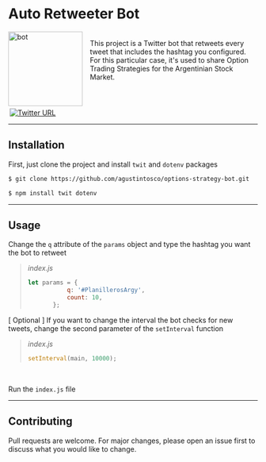 # Auto Retweeter Bot

<div style="width: 100%; display: flex; flex-direction: row; justify-content: center; margin-right: 10px;">
    <img src="https://pbs.twimg.com/profile_images/1456911900273430528/63p-qXSe_400x400.jpg" alt="bot" width="150px" height="150px"/>
    <p style="margin: 15px"> 
        This project is a Twitter bot that retweets every tweet that includes the hashtag you configured. For this particular case, it's used to share       Option Trading             Strategies for the Argentinian Stock Market.
    </p>
</div>
<div style="width: 100%; display: flex; flex-direction: row; justify-content: left; margin-top: 5px; margin-left: 3px;">
    <a href="https://twitter.com/bot_opciones">
        <img src="https://img.shields.io/twitter/url.svg?label=Follow%20%40bot_opciones&style=social&url=https%3A%2F%2Ftwitter.com%2bot_opciones" 
             alt="Twitter URL" 
             >
    </a>
</div>

___

## Installation

First, just clone the project and install `twit` and `dotenv` packages

```bash
$ git clone https://github.com/agustintosco/options-strategy-bot.git
```

```bash
$ npm install twit dotenv
```

______________

## Usage

Change the `q` attribute of the `params` object and type the hashtag you want the bot to retweet

>
> *index.js*
>
>```javascript
>let params = {
>            q: '#PlanillerosArgy',
>            count: 10,
>        };
>```
>

[ Optional ] 
If you want to change the interval the bot checks for new tweets, change the second parameter of the `setInterval` function

>
> *index.js*
>
>```javascript
>setInterval(main, 10000);
>```
>

<br/>

Run the `index.js` file

___

## Contributing
Pull requests are welcome. For major changes, please open an issue first to discuss what you would like to change.